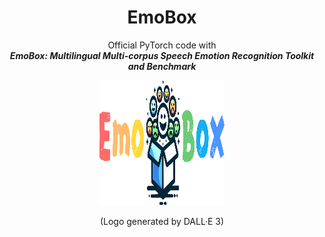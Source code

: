<div align="center">
    <h1>
    EmoBox
    </h1>
    <p>
    Official PyTorch code with <br>
    <b><em>EmoBox: Multilingual Multi-corpus Speech Emotion Recognition Toolkit and Benchmark</em></b>
    </p>
    <p>
    <img src="src/main.png" alt="emobox Logo" style="width: 200px; height: 200px;">
    </p>
    <p>
    (Logo generated by DALL·E 3)
    </p>
</div>
